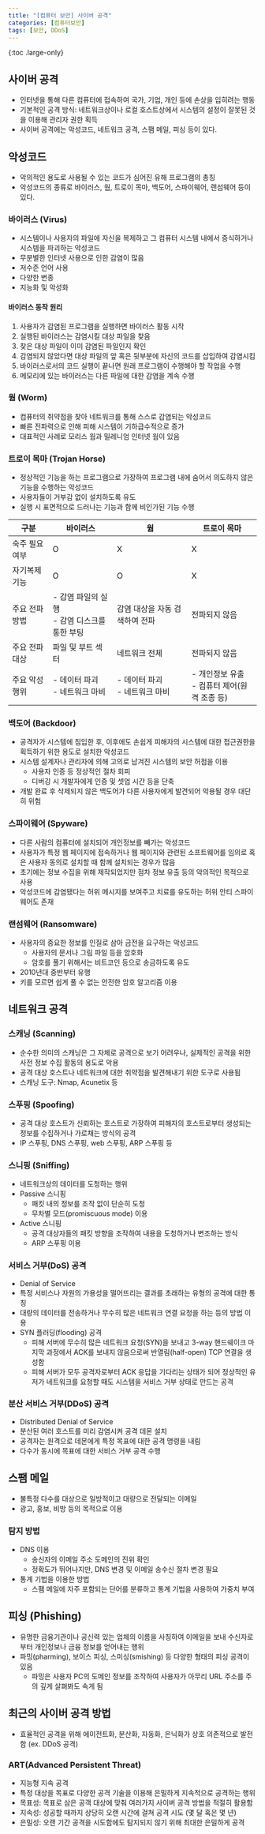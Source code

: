 ```yaml
---
title: "[컴퓨터 보안] 사이버 공격"
categories: [컴퓨터보안]
tags: [보안, DDoS]
---
```


{:toc .large-only}

## 사이버 공격

- 인터넷을 통해 다른 컴퓨터에 접속하여 국가, 기업, 개인 등에 손상을 입히려는 행동
- 기본적인 공격 방식: 네트워크상이나 로컬 호스트상에서 시스템의 설정이 잘못된 것을 이용해 관리자 권한 획득
- 사이버 공격에는 악성코드, 네트워크 공격, 스팸 메일, 피싱 등이 있다.

## 악성코드

- 악의적인 용도로 사용될 수 있는 코드가 심어진 유해 프로그램의 총칭
- 악성코드의 종류로 바이러스, 웜, 트로이 목마, 백도어, 스파이웨어, 랜섬웨어 등이 있다.

### 바이러스 (Virus)

- 시스템이나 사용자의 파일에 자신을 복제하고 그 컴퓨터 시스템 내에서 증식하거나 시스템을 파괴하는 악성코드
- 무분별한 인터넷 사용으로 인한 감염이 많음
- 저수준 언어 사용
- 다양한 변종
- 지능화 및 악성화

#### 바이러스 동작 원리

1. 사용자가 감염된 프로그램을 실행하면 바이러스 활동 시작
1. 실행된 바이러스는 감염시킬 대상 파일을 찾음
1. 찾은 대상 파일이 이미 감염된 파일인지 확인
1. 감염되지 않았다면 대상 파일의 앞 혹은 뒷부분에 자신의 코드를 삽입하여 감염시킴
1. 바이러스로서의 코드 실행이 끝나면 원래 프로그램이 수행해야 할 작업을 수행
1. 메모리에 있는 바이러스는 다른 파일에 대한 감염을 계속 수행

### 웜 (Worm)

- 컴퓨터의 취약점을 찾아 네트워크를 통해 스스로 감염되는 악성코드
- 빠른 전파력으로 인해 피해 시스템이 기하급수적으로 증가
- 대표적인 사례로 모리스 웜과 밀레니엄 인터넷 웜이 있음

### 트로이 목마 (Trojan Horse)

- 정상적인 기능을 하는 프로그램으로 가장하여 프로그램 내에 숨어서 의도하지 않은 기능을 수행하는 악성코드
- 사용자들이 거부감 없이 설치하도록 유도
- 실행 시 표면적으로 드러나는 기능과 함께 비인가된 기능 수행

| 구분           | 바이러스                                         | 웜                                | 트로이 목마                                     |
| -------------- | ------------------------------------------------ | --------------------------------- | ----------------------------------------------- |
| 숙주 필요 여부 | O                                                | X                                 | X                                               |
| 자기복제 기능  | O                                                | O                                 | X                                               |
| 주요 전파 방법 | - 감염 파일의 실행<br/>- 감염 디스크를 통한 부팅 | 감염 대상을 자동 검색하여 전파    | 전파되지 않음                                   |
| 주요 전파 대상 | 파일 및 부트 섹터                                | 네트워크 전체                     | 전파되지 않음                                   |
| 주요 악성 행위 | - 데이터 파괴<br/>- 네트워크 마비                | - 데이터 파괴<br/>- 네트워크 마비 | - 개인정보 유출<br/>- 컴퓨터 제어(원격 조종 등) |

### 백도어 (Backdoor)

- 공격자가 시스템에 침입한 후, 이후에도 손쉽게 피해자의 시스템에 대한 접근권한을 획득하기 위한 용도로 설치한 악성코드
- 시스템 설계자나 관리자에 의해 고의로 남겨진 시스템의 보안 허점을 이용
  - 사용자 인증 등 정상적인 절차 회피
  - 디버깅 시 개발자에게 인증 및 셋업 시간 등을 단축
- 개발 완료 후 삭제되지 않은 백도어가 다른 사용자에게 발견되어 악용될 경우 대단히 위험

### 스파이웨어 (Spyware)

- 다른 사람의 컴퓨터에 설치되어 개인정보를 빼가는 악성코드
- 사용자가 특정 웹 페이지에 접속하거나 웹 페이지와 관련된 소프트웨어를 임의로 혹은 사용자 동의로 설치할 때 함께 설치되는 경우가 많음
- 초기에는 정보 수집을 위해 제작되었지만 점차 정보 유출 등의 악의적인 목적으로 사용
- 악성코드에 감염됐다는 허위 메시지를 보여주고 치료를 유도하는 허위 안티 스파이웨어도 존재

### 랜섬웨어 (Ransomware)

- 사용자의 중요한 정보를 인질로 삼아 금전을 요구하는 악성코드
  - 사용자의 문서나 그림 파일 등을 암호화
  - 암호를 풀기 위해서는 비트코인 등으로 송금하도록 유도
- 2010년대 중반부터 유행
- 키를 모르면 쉽게 풀 수 없는 안전한 암호 알고리즘 이용

## 네트워크 공격

### 스캐닝 (Scanning)

- 순수한 의미의 스캐닝은 그 자체로 공격으로 보기 어려우나, 실제적인 공격을 위한 사전 정보 수집 활동의 용도로 악용
- 공격 대상 호스트나 네트워크에 대한 취약점을 발견해내기 위한 도구로 사용됨
- 스캐닝 도구: Nmap, Acunetix 등

### 스푸핑 (Spoofing)

- 공격 대상 호스트가 신뢰하는 호스트로 가장하여 피해자의 호스트로부터 생성되는 정보를 수집하거나 가로채는 방식의 공격
- IP 스푸핑, DNS 스푸핑, web 스푸핑, ARP 스푸핑 등

### 스니핑 (Sniffing)

- 네트워크상의 데이터를 도청하는 행위
- Passive 스니핑
  - 패킷 내의 정보를 조작 없이 단순히 도청
  - 무차별 모드(promiscuous mode) 이용
- Active 스니핑
  - 공격 대상자들의 패킷 방향을 조작하여 내용을 도청하거나 변조하는 방식
  - ARP 스푸핑 이용

### 서비스 거부(DoS) 공격

- Denial of Service
- 특정 서비스나 자원의 가용성을 떨어뜨리는 결과를 초래하는 유형의 공격에 대한 통칭
- 대량의 데이터를 전송하거나 무수히 많은 네트워크 연결 요청을 하는 등의 방법 이용
- SYN 플러딩(flooding) 공격
  - 피해 서버에 무수히 많은 네트워크 요청(SYN)을 보내고 3-way 핸드쉐이크 마지막 과정에서 ACK를 보내지 않음으로써 반열림(half-open) TCP 연결을 생성함
  - 피해 서버가 모두 공격자로부터 ACK 응답을 기다리는 상태가 되어 정상적인 유저가 네트워크를 요청할 때도 시스템을 서비스 거부 상태로 만드는 공격

### 분산 서비스 거부(DDoS) 공격

- Distributed Denial of Service
- 분산된 여러 호스트를 미리 감염시켜 공격 데몬 설치
- 공격자는 원격으로 데몬에게 특정 목표에 대한 공격 명령을 내림
- 다수가 동시에 목표에 대한 서비스 거부 공격 수행

## 스팸 메일

- 불특정 다수를 대상으로 일방적이고 대량으로 전달되는 이메일
- 광고, 홍보, 비방 등의 목적으로 이용

### 탐지 방법

- DNS 이용
  - 송신자의 이메일 주소 도메인의 진위 확인
  - 정확도가 뛰어나지만, DNS 변경 및 이메일 송수신 절차 변경 필요
- 통계 기법을 이용한 방법
  - 스팸 메일에 자주 포함되는 단어를 분류하고 통계 기법을 사용하여 가중치 부여

## 피싱 (Phishing)

- 유명한 금융기관이나 공신력 있는 업체의 이름을 사칭하여 이메일을 보내 수신자로부터 개인정보나 금융 정보를 얻어내는 행위
- 파밍(pharming), 보이스 피싱, 스미싱(smishing) 등 다양한 형태의 피싱 공격이 있음
  - 파밍은 사용자 PC의 도메인 정보를 조작하여 사용자가 아무리 URL 주소를 주의 깊게 살펴봐도 속게 됨

## 최근의 사이버 공격 방법

- 효율적인 공격을 위해 에이전트화, 분산화, 자동화, 은닉화가 상호 의존적으로 발전함 (ex. DDoS 공격)

### ART(Advanced Persistent Threat)

- 지능형 지속 공격
- 특정 대상을 목표로 다양한 공격 기술을 이용해 은밀하게 지속적으로 공격하는 행위
- 목표성: 목표로 삼은 공객 대상에 맞춰 여러가지 사이버 공격 방법을 적절히 활용함
- 지속성: 성공할 때까지 상당히 오랜 시간에 걸쳐 공격 시도 (몇 달 혹은 몇 년)
- 은밀성: 오랜 기간 공격을 시도함에도 탐지되지 않기 위해 최대한 은밀하게 공격
